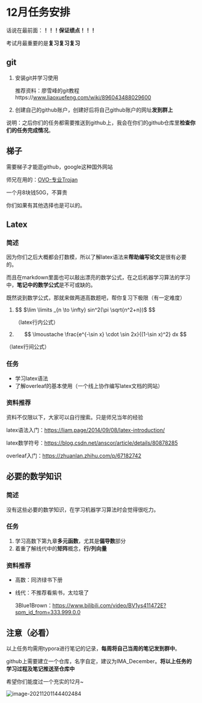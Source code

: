 # 12月任务安排

话说在最前面：**！！！保证绩点！！！**

考试月最重要的是**复习复习复习**

## git

1. 安装git并学习使用

   推荐资料：廖雪峰的git教程https://www.liaoxuefeng.com/wiki/896043488029600

2. 创建自己的github账户，创建好后将自己github账户的网址**发到群上**

说明：之后你们的任务都需要推送到github上，我会在你们的github仓库里**检查你们的任务完成情况**。



## 梯子

需要梯子才能逛github，google这种国外网站

师兄在用的：[OVO-专业Trojan](https://ovocloud.cc/#/dashboard)

一个月8块钱50G，不算贵

你们如果有其他选择也是可以的。



## Latex

### 简述

因为你们之后大概都会打数模，所以了解latex语法来**帮助编写论文**是很有必要的。

而且在markdown里面也可以敲出漂亮的数学公式，在之后机器学习算法的学习中，**笔记中的数学公式**是不可或缺的。

既然说到数学公式，那就来做两道高数题吧，帮你复习下极限（有一定难度）

1. $$
   $\lim \limits _{n \to \infty} sin^2(\pi \sqrt{n^2+n})$
   $$

   （latex行内公式）

2. $$
   \lmoustache \frac{e^{-\sin x} \cdot \sin 2x}{(1-\sin x)^2} dx
   $$

（latex行间公式）

### 任务

- 学习latex语法
- 了解overleaf的基本使用（一个线上协作编写latex文档的网站）



### 资料推荐

资料不仅限以下，大家可以自行搜索。只是师兄当年的经验

latex语法入门：https://liam.page/2014/09/08/latex-introduction/

latex数学符号：https://blog.csdn.net/anscor/article/details/80878285

overleaf入门：https://zhuanlan.zhihu.com/p/67182742



## 必要的数学知识

### 简述

没有这些必要的数学知识，在学习机器学习算法时会觉得很吃力。

### 任务

1. 学习高数下第九章**多元函数**，尤其是**偏导数**部分
2. 着重了解线代中的**矩阵**概念，**行/列向量**



### 资料推荐

- 高数：同济绿书下册

- 线代：不推荐看紫书，太垃圾了

  3Blue1Brown：https://www.bilibili.com/video/BV1ys411472E?spm_id_from=333.999.0.0



## 注意（必看）

以上任务均需用typora进行笔记的记录，**每周将自己当周的笔记发到群中**。

github上需要建立一个仓库，名字自定，建议为IMA_December。**将以上任务的学习过程及笔记推送至仓库中**



希望你们能度过一个充实的12月~

![image-20211201144402484](C:/Users/Win10/AppData/Roaming/Typora/typora-user-images/image-20211201144402484.png)